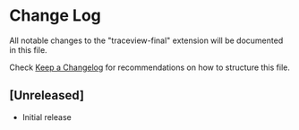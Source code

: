# Change Log
All notable changes to the "traceview-final" extension will be documented in this file.

Check [Keep a Changelog](http://keepachangelog.com/) for recommendations on how to structure this file.

## [Unreleased]
- Initial release